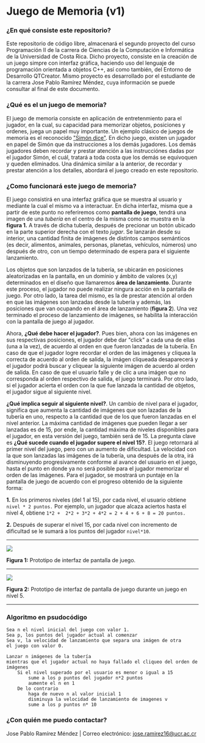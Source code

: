 # Juego de Memoria (v1)

### ¿En qué consiste este repositorio?
Este repositorio de código libre, almacenará el segundo proyecto del curso Programación II de la carrera de Ciencias de la Computación e Informática de la Universidad de Costa Rica. Dicho proyecto, consiste en la creación de un juego simpre con interfaz gráfica, haciendo uso del lenguaje de programación orientada a objetos C++, así como también, del Entorno de Desarrollo QTCreator. Mismo proyecto es desarrollado por el estudiante de la carrera Jose Pablo Ramírez Méndez, cuya información se puede consultar al final de este documento.

### ¿Qué es el un juego de memoria? 
El juego de memoria consiste en aplicación de entretenmiento para el jugador, en la cual, su capacidad para memorizar objetos, posiciones y ordenes, juega un papel muy importante. Un ejemplo clásico de juegos de memoria es el reconocido ["Simón dice"](https://es.wikipedia.org/wiki/Sim%C3%B3n_dice). En dicho juego, existen un jugador en papel de Simón que da instrucciones a los demás jugadores. Los demás jugadores deben recordar y prestar atención a las instrucciónes dadas por el jugador Simón, el cuál, tratará a toda costa que los demás se equivoquen y queden eliminados. Una dinámica similar a la anterior, de recordar y prestar atención a los detalles, abordará el juego creado en este repositorio.

### ¿Como funcionará este juego de memoria?
El juego consistirá en una interfaz gráfica que se muestra al usuario y mediante la cual el mismo va a interactuar. En dicha interfaz, misma que a partir de este punto no referiremos como **pantalla de juego**, tendrá una imagen de una *tubería* en el centro de la misma como se muestra en la **figura 1.** A través de dicha tubería, después de precionar un botón ubicado en la parte superior derecha con el texto *jugar*. Se lanzarán desde su interior, una cantidad finita de imágenes de distintos campos semánticos (es decir, alimentos, animales, personas, planetas, vehículos, números) uno después de otro, con un tiempo determinado de espera para el siguiente lanzamiento.

Los objetos que son lanzados de la tubería, se ubicarán en posiciones aleatorizadas en la pantalla, en un dominio y ámbito de valores (x,y) determinados en el diseño que llamaremos **área de lanzamiento**. Durante este proceso, el jugador no puede realizar ningura acción en la pantalla de juego. Por otro lado, la tarea del mismo, es la de prestar atención al orden en que las imágenes son lanzadas desde la tubería y además, las posiciones que van ocupando en el área de lanzamiento (**figura 2**). Una vez terminado el proceso de lanzamiento de imágenes, se habilita la interacción con la pantalla de juego al jugador. 

Ahora, **¿Qué debe hacer el jugador?**. Pues bien, ahora con las imágenes en sus respectivas posiciones, el jugador debe dar "click" a cada una de ellas (una a la vez), de acuerdo al orden en que fueron lanzadas de la tubería. En caso de que el jugador logre recordar el orden de las imágenes y cliquea la correcta de acuerdo al orden de salida, la imágen cliqueada desaparecerá y el jugador podrá buscar y cliquear la siguiente imágen de acuerdo al orden de salida. En caso de que el usuario falle y de clic a una imágen que no corresponda al orden respectivo de salida, el juego terminará. Por otro lado, si el jugador acierta el orden con la que fue lanzada la cantidad de objetos, el jugador sigue al siguiente nivel.

**¿Qué implica seguir al siguiente nivel?**. Un cambio de nivel para el jugador, significa que aumenta la cantidad de imágenes que son lazadas de la tubería en uno, respecto a la cantidad que de los que fueron lanzadas en el nivel anterior. La máxima cantidad de imágenes que pueden llegar a ser lanzadas es de 15, por ende, la cantidad máxima de niveles disponibles para el jugador, en esta versión del juego, también será de 15. La pregunta clave es **¿Qué sucede cuando el jugador supere el nivel 15?**. El juego retornará al primer nivel del juego, pero con un aumento de dificultad. La velocidad con la que son lanzadas las imágenes de la tubería, una después de la otra, irá disminuyendo progresivamente conforme al avance del usuario en el juego, hasta el punto en donde ya no será posible para el jugador memorizar el orden de las imágenes. Para el jugador, se mostrará un puntaje en la pantalla de juego de acuerdo con el progreso obtenido de la siguiente forma:

**1.** En los primeros niveles (del 1 al 15), por cada nivel, el usuario obtiene `nivel * 2 puntos.` Por ejemplo, un jugador que alcaza aciertos hasta el nivel 4, obtiene `1*2 +  2*2 + 3*2 + 4*2 = 2 + 4 + 6 + 8 = 20 puntos.` 

**2.** Después de superar el nivel 15, por cada nivel con incremento de dificultad se le sumará a los puntos del jugador `nivel*10`.

---
![](https://i.imgur.com/VhLJxkp.png)

**Figura 1:** Prototipo de interfaz de pantalla de juego.

---
![](https://i.imgur.com/YuzXuXD.png)

**Figura 2:** Prototipo de interfaz de pantalla de juego durante un juego en nivel 5.

---

### Algoritmo en psudocódigo

    Sea n el nivel inicial del juego con valor 1.
    Sea p, los puntos del jugador actual al comenzar 
    Sea v, la velocidad de lanzamiento que separa una imágen de otra
    el juego con valor 0.
    
    Lanzar n imágenes de la tubería
    mientras que el jugador actual no haya fallado el cliqueo del orden de imágenes
        Si el nivel superado por el usuario es menor o igual a 15
            sume a los p puntos del jugador n*2 puntos
            aumente el n en 1
        De lo contrario 
            haga de nuevo n al valor inicial 1
            disminuya la velocidad de lanzamiento de imagenes v
            sume a los p puntos n* 10
            
### ¿Con quién me puedo contactar?
Jose Pablo Ramírez Méndez | Correo electrónico: jose.ramirez16@ucr.ac.cr
